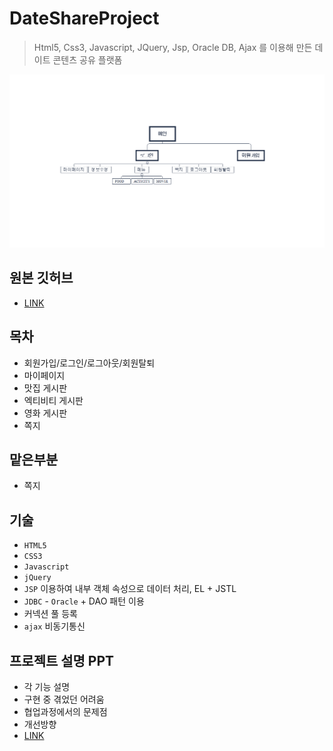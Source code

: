# DateShareProject
> Html5, Css3, Javascript, JQuery, Jsp, Oracle DB, Ajax 를 이용해 만든 데이트 콘텐츠 공유 플랫폼
<img src="ProjectFlow.png">

## 원본 깃허브
* [LINK](https://github.com/Miniminis/Date-Share-Project)

## 목차
* 회원가입/로그인/로그아웃/회원탈퇴
* 마이페이지
* 맛집 게시판
* 엑티비티 게시판
* 영화 게시판
* 쪽지

## 맡은부분
* 쪽지

## 기술 
* `HTML5`
* `CSS3`
* `Javascript`
* `jQuery`
* `JSP` 이용하여 내부 객체 속성으로 데이터 처리, EL + JSTL 
* `JDBC` - `Oracle` + DAO 패턴 이용 
* 커넥션 풀 등록 
* `ajax` 비동기통신

## 프로젝트 설명 PPT 
* 각 기능 설명 
* 구현 중 겪었던 어려움 
* 협업과정에서의 문제점
* 개선방향 
* [LINK](https://docs.google.com/presentation/d/1XWXNxqtIb0XEzUAYzxcawTjbaJBZA_qO5lS77M49chY/edit#slide=id.g5de772eecd_0_66)
